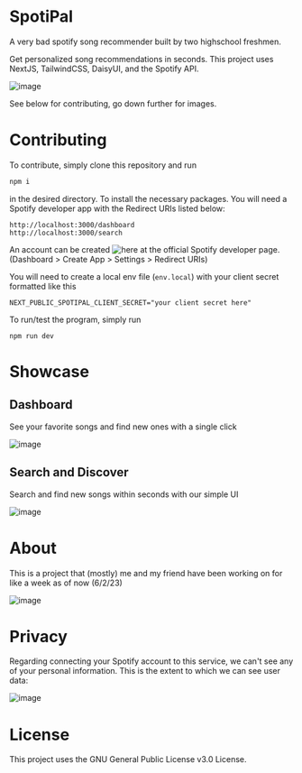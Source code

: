 # SpotiPal

A very bad spotify song recommender built by two highschool freshmen.

Get personalized song recommendations in seconds. This project uses NextJS, TailwindCSS, DaisyUI, and the Spotify API.

![image](https://github.com/krozzi/SpotiPal/assets/107476445/1da8c59a-b4aa-4614-880a-79dfe8293e0c)

See below for contributing, go down further for images.

# Contributing
To contribute, simply clone this repository and run 
```cmd
npm i
```
in the desired directory. To install the necessary packages. You will need a Spotify developer app with the Redirect URIs listed below:
```
http://localhost:3000/dashboard
http://localhost:3000/search
```
An account can be created ![here](https://developer.spotify.com/) at the official Spotify developer page. 
(Dashboard > Create App > Settings > Redirect URIs)

You will need to create a local env file (`env.local`) with your client secret formatted like this 
```env
NEXT_PUBLIC_SPOTIPAL_CLIENT_SECRET="your client secret here"
```
To run/test the program, simply run 
```
npm run dev
```

# Showcase
## Dashboard
See your favorite songs and find new ones with a single click 

![image](https://cdn.discordapp.com/attachments/1035705871344341013/1113684249153916968/image.png)

## Search and Discover
Search and find new songs within seconds with our simple UI

![image](https://github.com/krozzi/SpotiPal/assets/107476445/c1d03c47-ec99-4cd4-8c84-b142b141340d)

# About
This is a project that (mostly) me and my friend have been working on for like a week as of now (6/2/23)

![image](https://github.com/krozzi/SpotiPal/assets/107476445/7cfeb66a-acff-4b50-9891-1d40348800df)

# Privacy
Regarding connecting your Spotify account to this service, we can't see any of your personal information.
This is the extent to which we can see user data:

![image](https://github.com/krozzi/SpotiPal/assets/107476445/e7a99e49-b5ee-4276-96be-e305cb4401d5)

# License
This project uses the GNU General Public License v3.0 License.
